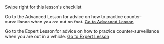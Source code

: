 [Title]: # (What now?)
[Order]: # (15)

Swipe right for this lesson's checklist

Go to the Advanced Lesson for advice on how to practice counter-surveillance when you are out on foot.
[Go to Advanced Lesson](umbrella://lesson/counter_surveillance/1)

Go to the Expert Lesson for advice on how to practice counter-surveillance when you are out in a vehicle.
[Go to Expert Lesson](umbrella://lesson/counter_surveillance/2)